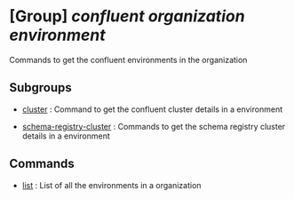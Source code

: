 # [Group] _confluent organization environment_

Commands to get the confluent environments in the organization

## Subgroups

- [cluster](/Commands/confluent/organization/environment/cluster/readme.md)
: Command to get the confluent cluster details in a environment

- [schema-registry-cluster](/Commands/confluent/organization/environment/schema-registry-cluster/readme.md)
: Commands to get the schema registry cluster details in a environment

## Commands

- [list](/Commands/confluent/organization/environment/_list.md)
: List of all the environments in a organization
